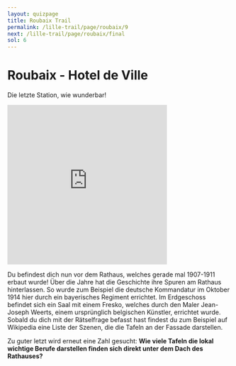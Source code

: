 ```yaml
---
layout: quizpage
title: Roubaix Trail
permalink: /lille-trail/page/roubaix/9
next: /lille-trail/page/roubaix/final
sol: 6
---
```


# Roubaix - Hotel de Ville

Die letzte Station, wie wunderbar!

<iframe src="https://www.google.com/maps/embed?pb=!1m17!1m12!1m3!1d589.5674518984798!2d3.173990989479797!3d50.69151768943766!2m3!1f0!2f0!3f0!3m2!1i1024!2i768!4f13.1!3m2!1m1!2zNTDCsDQxJzI5LjUiTiAzwrAxMCcyNi40IkU!5e0!3m2!1sfr!2sch!4v1725185767461!5m2!1sfr!2sch" width="360" height="360" style="border:0;" allowfullscreen="" loading="lazy" referrerpolicy="no-referrer-when-downgrade"></iframe><br>

Du befindest dich nun vor dem Rathaus, welches gerade mal 1907-1911 erbaut wurde! Über die Jahre hat die Geschichte ihre
Spuren am Rathaus hinterlassen. So wurde zum Beispiel die deutsche Kommandatur im Oktober 1914 hier durch ein
bayerisches Regiment errichtet. Im Erdgeschoss befindet sich ein Saal mit einem Fresko, welches durch den Maler
Jean-Joseph Weerts, einem ursprünglich belgischen Künstler, errichtet wurde. Sobald du dich mit der Rätselfrage befasst
hast findest du zum Beispiel auf Wikipedia eine Liste der Szenen, die die Tafeln an der Fassade darstellen.

Zu guter letzt wird erneut eine Zahl gesucht: **Wie viele Tafeln die lokal wichtige Berufe darstellen finden sich direkt
unter dem Dach des Rathauses?**
